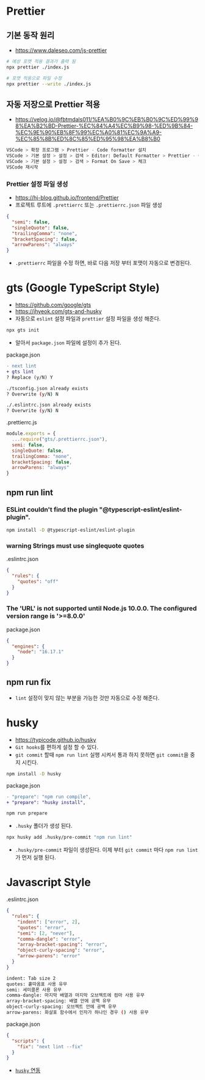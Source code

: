 # Prettier
## 기본 동작 원리
* https://www.daleseo.com/js-prettier
```sh
# 예상 포맷 적용 결과가 출력 됨
npx prettier ./index.js

# 포맷 적용으로 파일 수정
npx prettier --write ./index.js
```

## 자동 저장으로 Prettier 적용
* https://velog.io/@fbtmdals011/%EA%B0%9C%EB%B0%9C%ED%99%98%EA%B2%BD-Prettier-%EC%84%A4%EC%B9%98-%ED%9B%84-%EC%9E%90%EB%8F%99%EC%A0%81%EC%9A%A9-%EC%85%8B%ED%8C%85%ED%95%98%EA%B8%B0
```sh
VSCode > 확장 프로그램 > Prettier - Code formatter 설치
VSCode > 기본 설정 > 설정 > 검색 > Editor: Default Formatter > Prettier - Code formatter 선택
VSCode > 기본 설정 > 설정 > 검색 > Format On Save > 체크
VSCode 재시작
```

### Prettier 설정 파일 생성
* https://hj-blog.github.io/frontend/Prettier
* 프로젝트 루트에 `.prettierrc` 또는 `.prettierrc.json` 파일 생성
```json
{
  "semi": false,
  "singleQuote": false,
  "trailingComma": "none",
  "bracketSpacing": false,
  "arrowParens": "always"
}
```
* `.prettierrc` 파일을 수정 하면, 바로 다음 저장 부터 포맷이 자동으로 변경된다.

# gts (Google TypeScript Style)
* https://github.com/google/gts
* https://jhyeok.com/gts-and-husky
* 자동으로 `eslint` 설정 파일과 `prettier` 설정 파일을 생성 해준다.
```sh
npx gts init
```
* 알아서 `package.json` 파일에 설정이 추가 된다.

package.json
```diff
- next lint
+ gts lint
? Replace (y/N) Y
```

```sh
./tsconfig.json already exists
? Overwrite (y/N) N

./.eslintrc.json already exists
? Overwrite (y/N) N
```

.prettierrc.js
```js
module.exports = {
  ...require("gts/.prettierrc.json"),
  semi: false,
  singleQuote: false,
  trailingComma: "none",
  bracketSpacing: false,
  arrowParens: "always"
}
```

## npm run lint
### ESLint couldn't find the plugin "@typescript-eslint/eslint-plugin".
```sh
npm install -D @typescript-eslint/eslint-plugin
```

### warning Strings must use singlequote quotes
.eslintrc.json
```json
{
  "rules": {
    "quotes": "off"
  }
}
```

### The 'URL' is not supported until Node.js 10.0.0. The configured version range is '>=8.0.0'
package.json
```json
{
  "engines": {
    "node": "16.17.1"
  }
}
```

## npm run fix
* `lint` 설정이 맞지 않는 부분을 가능한 것만 자동으로 수정 해준다.

# husky
* https://typicode.github.io/husky
* `Git hooks`를 편하게 설정 할 수 있다.
* `git commit` 할때 `npm run lint` 실행 시켜서 통과 하지 못하면 `git commit`을 중지 시킨다.
```sh
npm install -D husky
```

package.json
```diff
- "prepare": "npm run compile",
+ "prepare": "husky install",
```

```sh
npm run prepare
```
* `.husky` 폴더가 생성 된다.

```sh
npx husky add .husky/pre-commit "npm run lint"
```
* `.husky/pre-commit` 파일이 생성된다. 이제 부터 `git commit` 마다 `npm run lint`가 먼저 실행 된다.

# Javascript Style
.eslintrc.json
```json
{
  "rules": {
    "indent": ["error", 2],
    "quotes": "error",
    "semi": [2, "never"],
    "comma-dangle": "error",
    "array-bracket-spacing": "error",
    "object-curly-spacing": "error",
    "arrow-parens": "error"
  }
}
```
```sh
indent: Tab size 2
quotes: 홑따옴표 사용 유무
semi: 세미콜론 사용 유무
comma-dangle: 마지막 배열과 마지막 오브젝트에 컴마 사용 유무
array-bracket-spacing: 배열 안에 공백 유무
object-curly-spacing: 오브젝트 안에 공백 유무
arrow-parens: 화살표 함수에서 인자가 하나인 경우 () 사용 유무
```

package.json
```json
{
  "scripts": {
    "fix": "next lint --fix"
  }
}
```
* [`husky` 연동](https://github.com/ovdncids/react-curriculum/blob/master/Prettier.md#husky)
